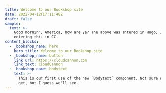 ```yaml
---
title: Welcome to our Bookshop site
date: 2022-04-12T17:11:48Z
draft: false
sample:
  text: >-
    Good mornin', America, how are ya? The above was entered in Hugo; I'm
    entering this in CC.
content_blocks:
  - _bookshop_name: hero
    hero_title: Welcome to our Bookshop site
  - _bookshop_name: button
    link_url: https://cloudcannon.com
    link_text: CloudCannon
  - _bookshop_name: bodytext
    text: >-
      This is our first use of the new `Bodytext` component. Not sure what we'll
      get, but I guess we'll see.
---
```


